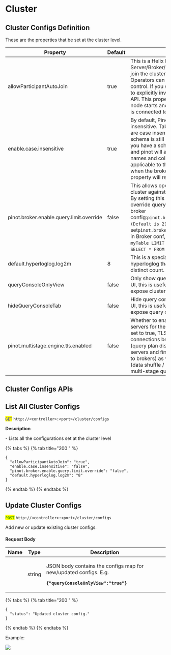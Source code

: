 # Cluster

## Cluster Configs Definition

These are the properties that be set at the cluster level.

| Property                                 | Default | Description                                                                                                                                                                                                                                                                                                                                                                                                                       |
| ---------------------------------------- | ------- | --------------------------------------------------------------------------------------------------------------------------------------------------------------------------------------------------------------------------------------------------------------------------------------------------------------------------------------------------------------------------------------------------------------------------------- |
| allowParticipantAutoJoin                 | true    | This is a Helix Property that allows any Pinot Server/Broker/Controller to automatically join the cluster. This is true by default. Operators can set this to false for more control. If you set this to false, you will have to explicitly invoke `/Instance/addInstance` API. This property is checked when a Pinot node starts and has no effect once the node is connected to the cluster.                                    |
| enable.case.insensitive                  | true    | By default, Pinot queries are case insensitive. Table name, column name, etc are case insensitive. This is because the schema is still optional for batch tables. If you have a schema, you can set this to false and pinot will accept any case for table names and columns. This property is applicable to the broker and is read only when the broker starts. Changing this property will require restarting the broker.       |
| pinot.broker.enable.query.limit.override | false   | This allows operators to protect the Pinot cluster against bad queries with large limits. By setting this to true, if Pinot broker override query limit when it is larger than broker config:`pinot.broker.query.response.limit (Default is 2147483647).`E.g. If set`pinot.broker.query.response.limit=1000` in Broker conf, then query`SELECT * FROM myTable LIMIT 25000`will be override to `SELECT * FROM myTable LIMIT 1000`. |
| default.hyperloglog.log2m                | 8       | This is a special config to override for hyperloglog that is used for approximate distinct count. Default value is 8.                                                                                                                                                                                                                                                                                                             |
| queryConsoleOnlyView                     | false   | Only show query console for controller web UI, this is useful when you don't want to expose cluster or ZK UI to Users.                                                                                                                                                                                                                                                                                                            |
| hideQueryConsoleTab                      | false   | Hide query console tab from controller web UI, this is useful when you don't want to expose query console UI to Users.                                                                                                                                                                                                                                                                                                            |
| pinot.multistage.engine.tls.enabled      | false   | Whether to enable TLS on brokers and servers for the multi-stage query engine. If set to true, TLS will be used for gRPC connections between brokers and servers (query plan dispatch from brokers to servers and final query result from servers to brokers) as well as servers and servers (data shuffle / exchange during execution of multi-stage queries).                                                                   |

## Cluster Configs APIs

## List All Cluster Configs

<mark style="color:blue;">`GET`</mark> `http://<controller>:<port>/cluster/configs`

**Description**

\- Lists all the configurations set at the cluster level

{% tabs %}
{% tab title="200 " %}
```
{
  "allowParticipantAutoJoin": "true",
  "enable.case.insensitive": "false",
  "pinot.broker.enable.query.limit.override": "false",
  "default.hyperloglog.log2m": "8"
}
```
{% endtab %}
{% endtabs %}

## Update Cluster Configs

<mark style="color:green;">`POST`</mark> `http://<controller>:<port>/cluster/configs`

Add new or update existing cluster configs.

#### Request Body

| Name | Type   | Description                                                                                                                                 |
| ---- | ------ | ------------------------------------------------------------------------------------------------------------------------------------------- |
|      | string | <p>JSON body contains the configs map for new/updated configs. E.g.</p><p><strong><code>{"queryConsoleOnlyView":"true"}</code></strong></p> |

{% tabs %}
{% tab title="200 " %}
```
{
  "status": "Updated cluster config."
}
```
{% endtab %}
{% endtabs %}

Example:

![](../.gitbook/assets/swagger-cluster-config%20\(1\)%20\(1\).png)
